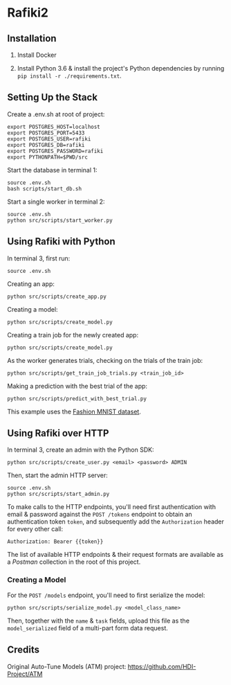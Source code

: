 # Rafiki2

## Installation

1. Install Docker

2. Install Python 3.6 & install the project's Python dependencies by running `pip install -r ./requirements.txt`.

## Setting Up the Stack

Create a .env.sh at root of project:
```
export POSTGRES_HOST=localhost
export POSTGRES_PORT=5433
export POSTGRES_USER=rafiki
export POSTGRES_DB=rafiki
export POSTGRES_PASSWORD=rafiki
export PYTHONPATH=$PWD/src
```

Start the database in terminal 1:

```shell
source .env.sh
bash scripts/start_db.sh
```

Start a single worker in terminal 2:

```shell
source .env.sh
python src/scripts/start_worker.py
```

## Using Rafiki with Python

In terminal 3, first run:

```shell
source .env.sh
```

Creating an app:
```shell
python src/scripts/create_app.py
```

Creating a model:
```shell
python src/scripts/create_model.py
```

Creating a train job for the newly created app:
```shell
python src/scripts/create_model.py
```

As the worker generates trials, checking on the trials of the train job:
```shell
python src/scripts/get_train_job_trials.py <train_job_id>
```

Making a prediction with the best trial of the app:
```shell
python src/scripts/predict_with_best_trial.py
```

This example uses the [Fashion MNIST dataset](https://github.com/zalandoresearch/fashion-mnist).

## Using Rafiki over HTTP

In terminal 3, create an admin with the Python SDK:

```shell
python src/scripts/create_user.py <email> <password> ADMIN
```

Then, start the admin HTTP server:

```shell
source .env.sh
python src/scripts/start_admin.py
```

To make calls to the HTTP endpoints, you'll need first authentication with email & password against the `POST /tokens` endpoint to obtain an authentication token `token`, and subsequently add the `Authorization` header for every other call:

`Authorization: Bearer {{token}}`

The list of available HTTP endpoints & their request formats are available as a *Postman* collection in the root of this project.

### Creating a Model

For the `POST /models` endpoint, you'll need to first serialize the model:

```shell
python src/scripts/serialize_model.py <model_class_name>
```

Then, together with the `name` & `task` fields, upload this file as the `model_serialized` field of a multi-part form data request.

## Credits

Original Auto-Tune Models (ATM) project: https://github.com/HDI-Project/ATM